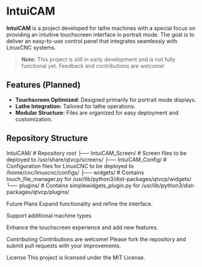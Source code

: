 # IntuiCAM

**IntuiCAM** is a project developed for lathe machines with a special focus on providing an intuitive touchscreen interface in portrait mode. The goal is to deliver an easy-to-use control panel that integrates seamlessly with LinuxCNC systems.

> **Note:** This project is still in early development and is not fully functional yet. Feedback and contributions are welcome!

## Features (Planned)
- **Touchscreen Optimized:** Designed primarily for portrait mode displays.
- **Lathe Integration:** Tailored for lathe operations.
- **Modular Structure:** Files are organized for easy deployment and customization.

## Repository Structure

IntuiCAM/ # Repository root 
├── IntuiCAM_Screen/ # Screen files to be deployed to /usr/share/qtvcp/screens/ 
├── IntuiCAM_Config/ # Configuration files for LinuxCNC to be deployed to /home/cnc/linuxcnc/configs/ 
├── widgets/ # Contains touch_file_manager.py for /usr/lib/python3/dist-packages/qtvcp/widgets/ 
└── plugins/ # Contains simplewidgets_plugin.py for /usr/lib/python3/dist-packages/qtvcp/plugins/


Future Plans
Expand functionality and refine the interface.

Support additional machine types.

Enhance the touchscreen experience and add new features.

Contributing
Contributions are welcome! Please fork the repository and submit pull requests with your improvements.

License
This project is licensed under the MIT License.
